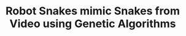 ---
# Documentation: https://sourcethemes.com/academic/docs/managing-content/

title: "Robot Snakes mimic Snakes from Video using Genetic Algorithms"
summary: "Utilized Genetic Algorithms to make a snake robot move like a snake from video from nature"
tags: []
categories: []

# Optional external URL for project (replaces project detail page).
external_link: "https://github.com/raoshashank/ARL_Project"

# Featured image
# To use, add an image named `featured.jpg/png` to your page's folder.
# Focal points: Smart, Center, TopLeft, Top, TopRight, Left, Right, BottomLeft, Bottom, BottomRight.
image:
  caption: "Methodology"
  focal_point: ""
  preview_only: false

# Custom links (optional).
#   Uncomment and edit lines below to show custom links.
# links:
# - name: Follow
#   url: https://twitter.com
#   icon_pack: fab
#   icon: twitter

url_code: ""
url_pdf: ""
url_slides: ""
url_video: ""

# Slides (optional).
#   Associate this project with Markdown slides.
#   Simply enter your slide deck's filename without extension.
#   E.g. `slides = "example-slides"` references `content/slides/example-slides.md`.
#   Otherwise, set `slides = ""`.
slides: ""
---